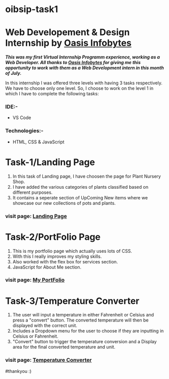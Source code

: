 # oibsip-task1
# Web Developement & Design Internship by [Oasis Infobytes](https://oasisinfobyte.com)
***This was my first Virtual Internship Programm experience, working as a Web Developer. All thanks to [Oasis Infobytes](https://oasisinfobyte.com) for giving me this opportunity to work with them as a Web Development intern in this month of July.***

In this internship I was offered three levels with having 3 tasks respectively. We have to choose only one level. So, I choose to work on the level 1 in which I have to complete the following tasks:

### IDE:- 
- VS Code
### Technologies:-
- HTML, CSS & JavaScript

# Task-1/Landing Page
1.  In this task of Landing page, I have choosen the page for Plant Nursery Shop.
2.  I have added the various categories of plants classified based on different purposes.
3.  It contains a seperate section of UpComing New items where we showcase our new collections of pots and plants.

   
### visit page: [Landing Page](https://nihithani.github.io/PlantNurseryLandingPage/)

# Task-2/PortFolio Page
1. This is my portfolio page which actually uses lots of CSS.
2. With this I really improves my styling skills.
3. Also worked with the flex box for services section.
4. JavaScript for About Me section.


### visit page: [My PortFolio](https://nihithani.github.io/myportfolio/)

# Task-3/Temperature Converter
1. The user will input a temperature in either Fahrenheit or Celsius and press a "convert" button. The converted temperature will then be displayed with the correct unit.
2. Includes a Dropdown menu for the user to choose if they are inputting in Celsius or Fahrenheit.
3. "Convert" button to trigger the temperature conversion and a Display area for the final converted temperature and unit.
### visit page: [Temperature Converter](https://nihithani.github.io/temperature-converter/)



#thankyou :)
